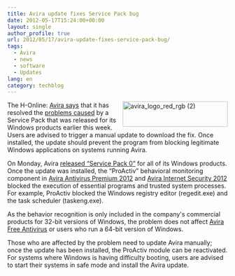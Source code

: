 ```yaml
---
title: Avira update fixes Service Pack bug
date: 2012-05-17T15:24:00+00:00
layout: single
author_profile: true
url: 2012/05/17/avira-update-fixes-service-pack-bug/
tags:
  - Avira
  - news
  - software
  - Updates
lang: en
category: techblog
---
```

[<img title="avira_logo_red_rgb (2)" border="0" alt="avira_logo_red_rgb (2)" align="right" src="http://lh5.ggpht.com/-gcP63jJ_vTE/T7URF1NsIKI/AAAAAAAAGBA/oIwLEIgnmNU/avira_logo_red_rgb%252520%2525282%252529_thumb%25255B1%25255D.jpg?imgmax=800" width="240" height="58" />](http://lh5.ggpht.com/-EjEJ2cUIVf0/T7URDsDF6tI/AAAAAAAAGA4/8EHIgvUirW4/s1600-h/avira_logo_red_rgb%252520%2525282%252529%25255B3%25255D.jpg)The H-Online: [Avira says](http://www.avira.com/en/proactiv-application-blocking) that it has resolved the [problems caused](/2012/05/avira-av-update-hangs-systems.html) by a Service Pack that was released for its Windows products earlier this week. Users are advised to trigger a manual update to download the fix. Once installed, the update should prevent the program from blocking legitimate Windows applications on systems running Avira. 

On Monday, Avira [released &#8220;Service Pack 0&#8221;](http://forum.avira.com/wbb/index.php?page=Thread&postID=1179175#post1179175) for all of its Windows products. Once the update was installed, the &#8220;ProActiv&#8221; behavioral monitoring component in [Avira Antivirus Premium 2012](http://www.avira.com/en/for-home-avira-antivirus-premium) and [Avira Internet Security 2012](http://www.avira.com/en/for-home-avira-internet-security) blocked the execution of essential programs and trusted system processes. For example, ProActiv blocked the Windows registry editor (regedit.exe) and the task scheduler (taskeng.exe). 

As the behavior recognition is only included in the company's commercial products for 32-bit versions of Windows, the problem does not affect [Avira Free Antivirus](http://www.avira.com/en/avira-free-antivirus) or users who run a 64-bit version of Windows. 

Those who are affected by the problem need to update Avira manually; once the update has been installed, the ProActiv module can be reactivated. For systems where Windows is having difficulty booting, users are advised to start their systems in safe mode and install the Avira update.
